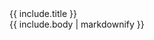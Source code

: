 <div class="card mb-3">
    <div class="card-header bg-pergament">{{ include.title }}</div>
    <div class="card-body">
        {{ include.body | markdownify }}
    </div>
</div>

